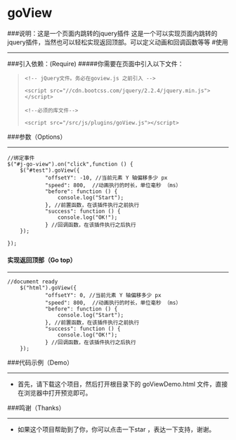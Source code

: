 # goView
###说明：这是一个页面内跳转的jquery插件
这是一个可以实现页面内跳转的jquery插件，当然也可以轻松实现返回顶部。可以定义动画和回调函数等等
#使用
***
###引入依赖：(Require)
#####你需要在页面中引入以下文件：
>`<!-- jQuery文件。务必在goview.js 之前引入 -->`
>
>`<script src="//cdn.bootcss.com/jquery/2.2.4/jquery.min.js"></script>`
>
>`<!--必须的库文件-->`
>
>
>`<script src="/src/js/plugins/goView.js"></script>`
>




###参数（Options）
***
    //绑定事件
	$("#j-go-view").on("click",function () {
		$("#test").goView({
                "offsetY": -10, //当前元素 Y 轴偏移多少 px
                "speed": 800,  //动画执行的时长，单位毫秒 （ms）
                "before": function () {
                    console.log("Start");
                }, //前置函数，在该插件执行之前执行
                "success": function () {
                    console.log("OK!");
                } //回调函数，在该插件执行之后执行
    	});

	});
    


#### 实现返回顶部（Go top）
***
    //document ready
		$("html").goView({
                "offsetY": 0, //当前元素 Y 轴偏移多少 px
                "speed": 800,  //动画执行的时长，单位毫秒 （ms）
                "before": function () {
                    console.log("Start");
                }, //前置函数，在该插件执行之前执行
                "success": function () {
                    console.log("OK!");
                } //回调函数，在该插件执行之后执行
    	});
    

###代码示例（Demo）
***
* 首先，请下载这个项目，然后打开根目录下的 goViewDemo.html 文件，直接在浏览器中打开预览即可。




###鸣谢（Thanks）
***
* 如果这个项目帮助到了你，你可以点击一下star ，表达一下支持，谢谢。


